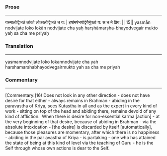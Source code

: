 ### Prose 
 --- 
यस्मान्नोद्विजते लोको लोकान्नोद्विजते च य: |
हर्षामर्षभयोद्वेगैर्मुक्तो य: स च मे प्रिय: || 15||
yasmān nodvijate loko lokān nodvijate cha yaḥ
harṣhāmarṣha-bhayodvegair mukto yaḥ sa cha me priyaḥ

### Translation 
 --- 
yasmannodvijate loko lokannodvijate cha yah harshamarshabhayodvegairmukto yah sa cha me priyah

### Commentary 
 --- 
[Commentary:]16) Does not look in any other direction - does not have desire for that either - always remains in Brahman - abiding in the paravastha of Kriya, sees Kutastha in all and as the expert in every kind of work - sitting on top of the head and abiding there, remains devoid of any kind of affliction.  When there is desire for non-essential karma [action] - at the very beginning of that desire, because of abiding in Brahman - via the absolute intoxication - [the desire] is discarded by itself [automatically], because those pleasures are momentary, after which there is no happiness - abiding in the par avastha of Kriya - is partaking - one who has attained the state of being at this kind of level via the teaching of Guru - he is the Self through whose own actions is dear to the Self.